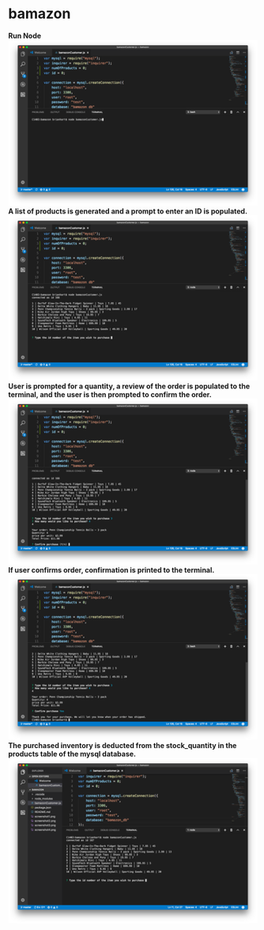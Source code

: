 # bamazon
**Run Node**
![Alt text](screenshot1.png?raw=true "One")
**A list of products is generated and a prompt to enter an ID is populated.**
![Alt text](screenshot2.png?raw=true "Two")
**User is prompted for a quantity, a review of the order is populated to the terminal, and the user is then prompted to confirm the order.**
![Alt text](screenshot3.png?raw=true "Three")
**If user confirms order, confirmation is printed to the terminal.**
![Alt text](screenshot4.png?raw=true "Four")
**The purchased inventory is deducted from the stock_quantity in the products table of the mysql database.**
![Alt text](screenshot5.png?raw=true "Five")
